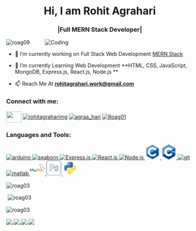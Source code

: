 

<!--
**roag03/roag03** is a ✨ _special_ ✨ repository because its `README.md` (this file) appears on your GitHub profile.

Here are some ideas to get you started:

- 🔭 I’m currently working on ...
- 🌱 I’m currently learning ...
- 👯 I’m looking to collaborate on ...
- 🤔 I’m looking for help with ...
- 💬 Ask me about ...
- 📫 How to reach me: ...
- 😄 Pronouns: ...
- ⚡ Fun fact: ...
-->
<h1 align="center">Hi, I am Rohit Agrahari</h1>
<h3 align="center">|Full MERN Stack Developer|</h3>
<img align="right" alt="Coding" width="400" src="https://aster.cloud/wp-content/uploads/2022/11/compiling-code.gif">

<p align="left"> <img src="https://komarev.com/ghpvc/?username=roag09&label=Visitors&color=db0000&style=plastic" alt="roag09" /> </p>

- 🔭 I’m currently working on Full Stack Web Development [MERN Stack](https://github.com/roag03/MERN-Stack)

- 🌱 I’m currently Learning Web Development **HTML, CSS, JavaScript, MongoDB, Express.js, React.js,  Node.js **

- 📫 Reach Me At **rohitagrahari.work@gmail.com**

<h3 align="left">Connect with me:</h3>
<p align="left">
<a href="https://www.linkedin.com/in/rohit-agra108/" target="blank"><img align="center" src="https://raw.githubusercontent.com/rahuldkjain/github-profile-readme-generator/master/src/images/icons/Social/linked-in-alt.svg"rohit-agra108" height="30" width="40" /></a>
<a href="https://twitter.com/rohit_agrahari9" target="blank"><img align="center" src="https://github.com/roag03/roag03/assets/109481548/99e93734-804c-4c83-a933-44eb85179d54" alt="rohitagraharimg" height="30" width="40" /></a>
<a href="https://www.instagram.com/agraa_hari/" target="blank"><img align="center" src="https://raw.githubusercontent.com/rahuldkjain/github-profile-readme-generator/master/src/images/icons/Social/instagram.svg" alt="agraa_hari" height="30" width="40" /></a>
<a href="https://leetcode.com/Roag01/" target="blank"><img align="center" src="https://raw.githubusercontent.com/rahuldkjain/github-profile-readme-generator/master/src/images/icons/Social/leet-code.svg" alt="Roag01" height="30" width="40" /></a>
</p>

<h3 align="left">Languages and Tools:</h3>
<p align="left"> <a href="https://www.arduino.cc/" target="_blank" rel="noreferrer"> <img src="https://cdn.worldvectorlogo.com/logos/arduino-1.svg" alt="arduino" width="40" height="40"/> </a>
<!--   <a href="https://pytorch.org/" target="_blank" rel="noreferrer"> <img src="https://www.vectorlogo.zone/logos/pytorch/pytorch-icon.svg" alt="pytorch" width="40" height="40"/> </a> -->
  <a href="https://www.mongodb.com/docs/atlas/" target="_blank" rel="noreferrer"> <img src="https://github.com/roag03/roag03/assets/109481548/580fe94a-2c6e-48cf-854e-a7b53b4c4876" alt="seaborn" width="40" height="40"/> </a>
  <a href="https://expressjs.com/" target="_blank" rel="noreferrer"> <img src="https://github.com/roag03/roag03/assets/109481548/c35f8873-87bd-44de-a7ae-77b0f4443cd0" alt="Express.js" width="40" height="40"/> </a>
  <a href="https://react.dev/learn" target="_blank" rel="noreferrer"> <img src="https://shorturl.at/ejF36" alt="React.js" width="40" height="40"/> </a>
  <a href="https://nodejs.org/docs/latest/api/documentation.html" target="_blank" rel="noreferrer"> <img src="https://github.com/roag03/roag03/assets/109481548/741bffcd-7cbd-4a7b-88a8-f52a4b67a4cc" alt="Node.js" width="40" height="40"/> </a>
<!--   <a href="https://www.tensorflow.org" target="_blank" rel="noreferrer"> <img src="https://www.vectorlogo.zone/logos/tensorflow/tensorflow-icon.svg" alt="tensorflow" width="40" height="40"/> </a> </p> -->
  <a href="https://www.cprogramming.com/" target="_blank" rel="noreferrer"> <img src="https://raw.githubusercontent.com/devicons/devicon/master/icons/c/c-original.svg" alt="c" width="40" height="40"/> </a>
  <a href="https://www.w3schools.com/cpp/" target="_blank" rel="noreferrer"> <img src="https://raw.githubusercontent.com/devicons/devicon/master/icons/cplusplus/cplusplus-original.svg" alt="cplusplus" width="40" height="40"/> </a>
  <a href="https://git-scm.com/" target="_blank" rel="noreferrer"> <img src="https://www.vectorlogo.zone/logos/git-scm/git-scm-icon.svg" alt="git" width="40" height="40"/> </a>
  <a href="https://www.mathworks.com/" target="_blank" rel="noreferrer"> <img src="https://upload.wikimedia.org/wikipedia/commons/2/21/Matlab_Logo.png" alt="matlab" width="40" height="40"/> </a>
  <a href="https://www.mysql.com/" target="_blank" rel="noreferrer"> <img src="https://raw.githubusercontent.com/devicons/devicon/master/icons/mysql/mysql-original-wordmark.svg" alt="mysql" width="40" height="40"/> </a>
  <a href="https://www.photoshop.com/en" target="_blank" rel="noreferrer"> <img src="https://raw.githubusercontent.com/devicons/devicon/master/icons/photoshop/photoshop-line.svg" alt="photoshop" width="40" height="40"/> </a>
  <a href="https://www.python.org" target="_blank" rel="noreferrer"> <img src="https://raw.githubusercontent.com/devicons/devicon/master/icons/python/python-original.svg" alt="python" width="40" height="40"/> </a>

  <p>
  <img align="Center" src="https://github-readme-stats.vercel.app/api/top-langs?username=roag03&show_icons=true&theme=dark&locale=en&layout=compact" alt="roag03" />
</p>

<p>&nbsp;<img align="center" src="https://github-readme-stats.vercel.app/api?username=roag03&show_icons=true&theme=dark&locale=en" alt="roag03" /></p>

<p><img align="Center" src="https://github-readme-streak-stats.herokuapp.com/?user=roag03&theme=dark" alt="roag03" /></p>


 

<a href="https://github.com/roag03/MERN-Stack">
  <img align="Center" src="https://github-readme-stats.vercel.app/api/pin/?username=roag03&repo=MERN-Stack&title_color=ffffff&text_color=c9cacc&icon_color=2bbc8a&bg_color=1d1f21" />
</a>


<a href="https://github.com/roag03/LeetCode-Questions">
  <img align="center" src="https://github-readme-stats.vercel.app/api/pin/?username=roag03&repo=LeetCode-Questions&title_color=ffffff&text_color=c9cacc&icon_color=2bbc8a&bg_color=1d1f21" />
</a>    
<a href="https://github.com/roag03/Web-Devlopment">
  <img align="center" src="https://github-readme-stats.vercel.app/api/pin/?username=roag03&repo=Web-Devlopment&title_color=ffffff&text_color=c9cacc&icon_color=2bbc8a&bg_color=1d1f21" />
</a> 
<a href="https://github.com/roag03/Python-bootcamp">
  <img align="center" src="https://github-readme-stats.vercel.app/api/pin/?username=roag03&repo=Python-bootcamp&title_color=ffffff&text_color=c9cacc&icon_color=2bbc8a&bg_color=1d1f21" />
</a>  
